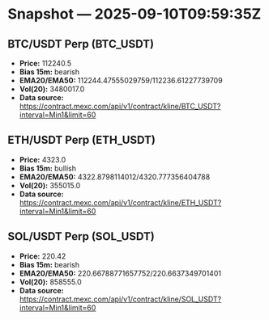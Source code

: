 # Snapshot — 2025-09-10T09:59:35Z

## BTC/USDT Perp (BTC_USDT)
- **Price:** 112240.5
- **Bias 15m:** bearish
- **EMA20/EMA50:** 112244.47555029759/112236.61227739709
- **Vol(20):** 3480017.0
- **Data source:** https://contract.mexc.com/api/v1/contract/kline/BTC_USDT?interval=Min1&limit=60

## ETH/USDT Perp (ETH_USDT)
- **Price:** 4323.0
- **Bias 15m:** bullish
- **EMA20/EMA50:** 4322.8798114012/4320.777356404788
- **Vol(20):** 355015.0
- **Data source:** https://contract.mexc.com/api/v1/contract/kline/ETH_USDT?interval=Min1&limit=60

## SOL/USDT Perp (SOL_USDT)
- **Price:** 220.42
- **Bias 15m:** bearish
- **EMA20/EMA50:** 220.66788771657752/220.6637349701401
- **Vol(20):** 858555.0
- **Data source:** https://contract.mexc.com/api/v1/contract/kline/SOL_USDT?interval=Min1&limit=60
